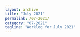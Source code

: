 ```yaml
---
layout: archive
title: "July 2021"
permalink: /07-2021/
category: "07-2021"
tagline: "Worklog for July 2021"
---
```

